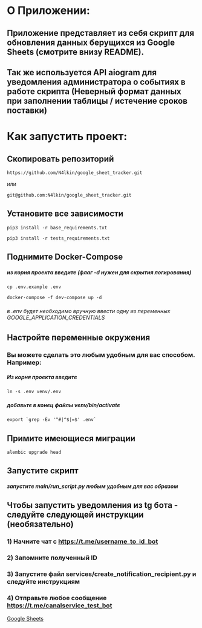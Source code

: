 # О Приложении:
## Приложение представляет из себя скрипт для обновления данных берущихся из Google Sheets (смотрите внизу README).
## Так же используется API aiogram для уведомления администратора о событиях в работе скрипта (Неверный формат данных при заполнении таблицы / истечение сроков поставки)

# Как запустить проект:
## Скопировать репозиторий

	https://github.com/N4lkin/google_sheet_tracker.git

или

    git@github.com:N4lkin/google_sheet_tracker.git

## Установите все зависимости
    pip3 install -r base_requirements.txt

    pip3 install -r tests_requirements.txt


## Поднимите Docker-Compose
##### из корня проекта введите (флаг -d нужен для скрытия логирования)
    cp .env.example .env

    docker-compose -f dev-compose up -d 
###### в .env будет необходимо вручную ввести одну из переменных GOOGLE_APPLICATION_CREDENTIALS


## Настройте переменные окружения

### Вы можете сделать это любым удобным для вас способом. Например:
##### Из корня проекта введите
    ln -s .env venv/.env
##### добавьте в конец файлы venv/bin/activate
    export `grep -Ev '^#|^$|=$' .env`

## Примите имеющиеся миграции
    alembic upgrade head

## Запустите скрипт
##### запустите main/run_script.py любым удобным для вас образом

## Чтобы запустить уведомления из tg бота - следуйте следующей инструкции (необязательно)

### 1) Начните чат с https://t.me/username_to_id_bot
### 2) Запомните полученный ID
### 3) Запустите файл services/create_notification_recipient.py и следуйте инструкциям
### 4) Отправьте любое сообщение https://t.me/canalservice_test_bot

[Google Sheets](https://docs.google.com/spreadsheets/d/1t8NjnDmAAVTqDGaNWxI8V5FNy8ecryFZ73un1nEfhmc/edit#gid=0)